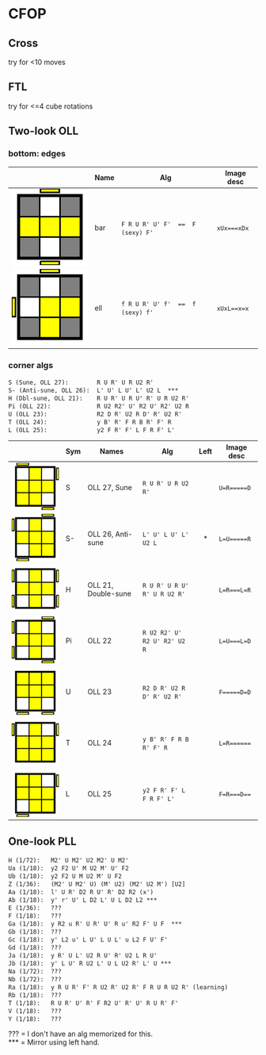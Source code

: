 # CFOP

## Cross

try for <10 moves

## FTL

try for <=4 cube rotations

## Two-look OLL

### bottom: edges

|     | Name | Alg | Image desc |
| --- | --- | --- | --- |
| ![bar](images/bar.svg) | bar | ```F R U R' U' F'  ==  F (sexy) F'``` | ```xUx===xDx```|
| ![ell](images/ell.svg) | ell | ```f R U R' U' f'  ==  f (sexy) f'``` | ```xUxL==x=x``` |

### corner algs
    S (Sune, OLL 27):        R U R' U R U2 R'
    S- (Anti-sune, OLL 26):  L' U' L U' L' U2 L  ***
    H (Dbl-sune, OLL 21):    R U R' U R U' R' U R U2 R'
    Pi (OLL 22):             R U2 R2' U' R2 U' R2' U2 R
    U (OLL 23):              R2 D R' U2 R D' R' U2 R'
    T (OLL 24):              y B' R' F R B R' F' R
    L (OLL 25):              y2 F R' F' L F R F' L'

|     | Sym | Names | Alg | Left | Image desc |
| --- | ----   | ---   | --- | :---: | --- |
| ![oll27](images/oll27.svg) | S      | OLL 27, Sune | ```R U R' U R U2 R'``` | | ```U=R=====D``` |
| ![oll26](images/oll26.svg) | S- | OLL 26, Anti-sune | ```L' U' L U' L' U2 L``` | * | ```L=U=====R``` |
| ![oll21](images/oll21.svg) | H | OLL 21, Double-sune | ```R U R' U R U' R' U R U2 R'``` | | ```L=R===L=R``` |
| ![oll22](images/oll22.svg) | Pi | OLL 22 | ```R U2 R2' U' R2 U' R2' U2 R``` | | ```L=U===L=D``` |
| ![oll23](images/oll23.svg) | U | OLL 23 | ```R2 D R' U2 R D' R' U2 R'``` | | ```F=====D=D``` |
| ![oll24](images/oll24.svg) | T | OLL 24 | ```y B' R' F R B R' F' R``` | | ```L=R======``` |
| ![oll25](images/oll25.svg) | L | OLL 25 | ```y2 F R' F' L F R F' L'``` | | ```F=R===D==``` |

## One-look PLL

    H (1/72):   M2' U M2' U2 M2' U M2'
    Ua (1/18):  y2 F2 U' M U2 M' U' F2
    Ub (1/18):  y2 F2 U M U2 M' U F2
    Z (1/36):   (M2' U M2' U) (M' U2) (M2' U2 M') [U2]
    Aa (1/18):  l' U R' D2 R U' R' D2 R2 (x')
    Ab (1/18):  y' r' U' L D2 L' U L D2 L2 ***
    E (1/36):   ???
    F (1/18):   ???
    Ga (1/18):  y R2 u R' U R' U' R u' R2 F' U F  ***
    Gb (1/18):  ???
    Gc (1/18):  y' L2 u' L U' L U L' u L2 F U' F'
    Gd (1/18):  ???
    Ja (1/18):  y R' U L' U2 R U' R' U2 L R U'
    Jb (1/18):  y' L U' R U2 L' U L U2 R' L' U ***
    Na (1/72):  ???
    Nb (1/72):  ???
    Ra (1/18):  y R U R' F' R U2 R' U2 R' F R U R U2 R' (learning)
    Rb (1/18):  ???
    T (1/18):   R U R' U' R' F R2 U' R' U' R U R' F'
    V (1/18):   ???
    Y (1/18):   ???

??? = I don't have an alg memorized for this.  
*** = Mirror using left hand.
